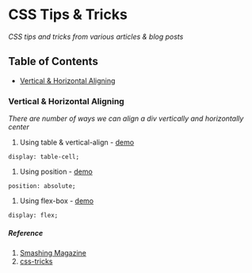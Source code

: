 # CSS Tips & Tricks
*CSS tips and tricks from various articles & blog posts*

## Table of Contents
- [Vertical & Horizontal Aligning](#vertical-&-horizontal-aligning)

### Vertical & Horizontal Aligning

*There are number of ways we can align a div vertically and horizontally center*


1. Using table & vertical-align - <a href="http://codepen.io/gokulkrishh/pen/MKqNBw" target="_blank">demo</a>
```
display: table-cell;
```
1. Using position - <a href="http://codepen.io/gokulkrishh/pen/MKqNZa" target="_blank">demo</a>
```
position: absolute;
```

1. Using flex-box - <a href="http://codepen.io/gokulkrishh/pen/WrgVmV" target="_blank">demo</a>
```
display: flex;
```

##### Reference
  1. <a href="https://www.smashingmagazine.com/2013/08/absolute-horizontal-vertical-centering-css/" target="_blank">Smashing Magazine</a>
  1. <a href="https://css-tricks.com/centering-css-complete-guide/" target="_blank">css-tricks</a>
